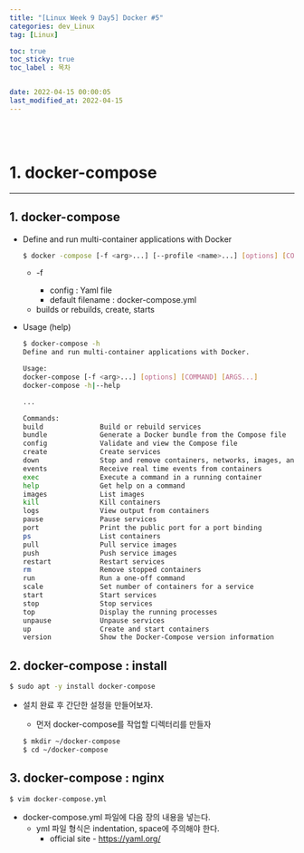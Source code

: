 ```yaml
---
title: "[Linux Week 9 Day5] Docker #5"
categories: dev_Linux
tag: [Linux]

toc: true
toc_sticky: true
toc_label : 목차


date: 2022-04-15 00:00:05
last_modified_at: 2022-04-15
---
```

<br>
<br>

# 1. docker-compose
---
## 1. docker-compose
* Define and run multi-container applications with Docker

    ```bash
    $ docker -compose [-f <arg>...] [--profile <name>...] [options] [COMMANE] [ARGS...]
    ```

    - -f <config file>
        + config : Yaml file
        + default filename : docker-compose.yml
    - builds or rebuilds, create, starts

* Usage (help)

    ```bash
    $ docker-compose -h
    Define and run multi-container applications with Docker.

    Usage:
    docker-compose [-f <arg>...] [options] [COMMAND] [ARGS...]
    docker-compose -h|--help

    ...

    Commands:
    build              Build or rebuild services
    bundle             Generate a Docker bundle from the Compose file
    config             Validate and view the Compose file
    create             Create services
    down               Stop and remove containers, networks, images, and volumes
    events             Receive real time events from containers
    exec               Execute a command in a running container
    help               Get help on a command
    images             List images
    kill               Kill containers
    logs               View output from containers
    pause              Pause services
    port               Print the public port for a port binding
    ps                 List containers
    pull               Pull service images
    push               Push service images
    restart            Restart services
    rm                 Remove stopped containers
    run                Run a one-off command
    scale              Set number of containers for a service
    start              Start services
    stop               Stop services
    top                Display the running processes
    unpause            Unpause services
    up                 Create and start containers
    version            Show the Docker-Compose version information
    ```

## 2. docker-compose : install

```bash
$ sudo apt -y install docker-compose
```

* 설치 완료 후 간단한 설정을 만들어보자.
    - 먼저 docker-compose를 작업할 디렉터리를 만들자

    ```bash
    $ mkdir ~/docker-compose
    $ cd ~/docker-compose
    ```

## 3. docker-compose : nginx

```bash
$ vim docker-compose.yml
```

* docker-compose.yml 파일에 다음 장의 내용을 넣는다.
    - yml 파일 형식은 indentation, space에 주의해야 한다.
        + official site - https://yaml.org/
